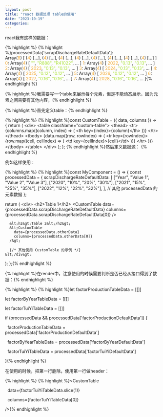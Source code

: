 ```yaml
---
layout: post
title: "react 数据处理 table的使用"
date: "2023-10-19"
categories: 
---
```

<p>react我有这样的数据：</p>

{% highlight %}
{% highlight %}processedData[&#39;scrapDischargeRateDefaultData&#39;]:  
Array(<span style="color:#f5ab35">8</span>) [ (<span style="color:#f5ab35">4</span>) [&hellip;], (<span style="color:#f5ab35">4</span>) [&hellip;], (<span style="color:#f5ab35">4</span>) [&hellip;], (<span style="color:#f5ab35">4</span>) [&hellip;], (<span style="color:#f5ab35">4</span>) [&hellip;], (<span style="color:#f5ab35">4</span>) [&hellip;], (<span style="color:#f5ab35">4</span>) [&hellip;], (<span style="color:#f5ab35">4</span>) [&hellip;] ]
​
<span style="color:#f5ab35">0</span>: Array(<span style="color:#f5ab35">4</span>) [ <span style="color:#abe338">&quot;&quot;</span>, <span style="color:#abe338">&quot;R888&quot;</span>, <span style="color:#abe338">&quot;R41022&quot;</span>, &hellip; ]
​
<span style="color:#f5ab35">1</span>: Array(<span style="color:#f5ab35">4</span>) [ <span style="color:#f5ab35">2022</span>, <span style="color:#abe338">&quot;0.13&quot;</span>, <span style="color:#abe338">&quot;0.13&quot;</span>, &hellip; ]
​
<span style="color:#f5ab35">2</span>: Array(<span style="color:#f5ab35">4</span>) [ <span style="color:#f5ab35">2023</span>, <span style="color:#abe338">&quot;0.13&quot;</span>, <span style="color:#abe338">&quot;0.13&quot;</span>, &hellip; ]
​
<span style="color:#f5ab35">3</span>: Array(<span style="color:#f5ab35">4</span>) [ <span style="color:#f5ab35">2024</span>, <span style="color:#abe338">&quot;0.13&quot;</span>, <span style="color:#abe338">&quot;0.13&quot;</span>, &hellip; ]
​
<span style="color:#f5ab35">4</span>: Array(<span style="color:#f5ab35">4</span>) [ <span style="color:#f5ab35">2025</span>, <span style="color:#abe338">&quot;0.12&quot;</span>, <span style="color:#abe338">&quot;0.12&quot;</span>, &hellip; ]
​
<span style="color:#f5ab35">5</span>: Array(<span style="color:#f5ab35">4</span>) [ <span style="color:#f5ab35">2026</span>, <span style="color:#abe338">&quot;0.12&quot;</span>, <span style="color:#abe338">&quot;0.12&quot;</span>, &hellip; ]
​
<span style="color:#f5ab35">6</span>: Array(<span style="color:#f5ab35">4</span>) [ <span style="color:#f5ab35">2027</span>, <span style="color:#abe338">&quot;0.16&quot;</span>, <span style="color:#abe338">&quot;0.16&quot;</span>, &hellip; ]
​
<span style="color:#f5ab35">7</span>: Array(<span style="color:#f5ab35">4</span>) [ <span style="color:#f5ab35">2028</span>, <span style="color:#abe338">&quot;0.16&quot;</span>, <span style="color:#abe338">&quot;0.16&quot;</span>, &hellip; ]{% endhighlight %}

<p>{% highlight %}我需要写一个table来展示每个元素，但是不能动态展示，因为元素之间需要有其他内容，{% endhighlight %}</p>

<p>{% highlight %}首先定义table：{% endhighlight %}</p>

{% highlight %}
{% highlight %}const CustomTable = ({ data, columns }) =&gt; {
  return (
    &lt;div&gt;
      &lt;table className=&quot;custom-table&quot;&gt;
        &lt;thead&gt;
          &lt;tr&gt;
            {columns.map((column, index) =&gt; (
              &lt;th key={index}&gt;{column}&lt;/th&gt;
            ))}
          &lt;/tr&gt;
        &lt;/thead&gt;
        &lt;tbody&gt;
          {data.map((row, rowIndex) =&gt; (
            &lt;tr key={rowIndex}&gt;
              {row.map((cell, cellIndex) =&gt; (
                &lt;td key={cellIndex}&gt;{cell}&lt;/td&gt;
              ))}
            &lt;/tr&gt;
          ))}
        &lt;/tbody&gt;
      &lt;/table&gt;
    &lt;/div&gt;
  );
};
{% endhighlight %}然后定义数据源：
{% endhighlight %}

<p>例如这样使用：</p>

{% highlight %}
{% highlight %}const MyComponent = () =&gt; {
  const processedData = {
    scrapDischargeRateDefaultData: [
      [&quot;Year&quot;, &quot;Value 1&quot;, &quot;Value 2&quot;, &quot;Value 3&quot;],
      [&quot;2020&quot;, &quot;10%&quot;, &quot;20%&quot;, &quot;30%&quot;],
      [&quot;2021&quot;, &quot;15%&quot;, &quot;25%&quot;, &quot;35%&quot;],
      [&quot;2022&quot;, &quot;12%&quot;, &quot;22%&quot;, &quot;32%&quot;],
    ],
    // 其他 processedData 的元素数据
  };

  return (
    &lt;div&gt;
      &lt;h2&gt;Table 1&lt;/h2&gt;
      &lt;CustomTable
        data={processedData.scrapDischargeRateDefaultData}
        columns={processedData.scrapDischargeRateDefaultData[0]}
      /&gt;

      &lt;h2&gt;Table 2&lt;/h2&gt;
      &lt;CustomTable
        data={processedData.otherData}
        columns={processedData.otherData[0]}
      /&gt;

      {/* 其他使用 CustomTable 的示例 */}
    &lt;/div&gt;
  );
};{% endhighlight %}

<p>{% highlight %}在render中，注意使用的时候需要判断是否已经从接口得到了数据：{% endhighlight %}</p>

{% highlight %}
{% highlight %}let factorProductionTableData = [[]]

let factorByYearTableData = [[]]

let factorTuiYiTableData = [[]]

if (processedData &amp;&amp; processedData[&#39;factorProductionDefaultData&#39;]) {

&nbsp; factorProductionTableData = processedData[&#39;factorProductionDefaultData&#39;]

&nbsp; factorByYearTableData = processedData[&#39;factorByYearDefaultData&#39;]

&nbsp; factorTuiYiTableData = processedData[&#39;factorTuiYiDefaultData&#39;]

}{% endhighlight %}

<p>在使用的时候，把第一行删除，使用第一行做header：</p>

{% highlight %}
{% highlight %}&lt;CustomTable

&nbsp; data={factorTuiYiTableData.slice(1)}

&nbsp; columns={factorTuiYiTableData[0]}

/&gt;{% endhighlight %}

<p>&nbsp;</p>

